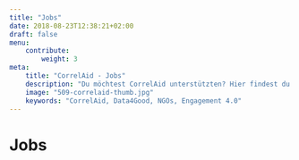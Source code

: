 ```yaml
---
title: "Jobs"
date: 2018-08-23T12:38:21+02:00
draft: false
menu: 
    contribute:
        weight: 3
meta:
    title: "CorrelAid - Jobs"
    description: "Du möchtest CorrelAid unterstützten? Hier findest du aktuelle Job Angebote!"
    image: "509-correlaid-thumb.jpg"
    keywords: "CorrelAid, Data4Good, NGOs, Engagement 4.0"
---
```


# Jobs
